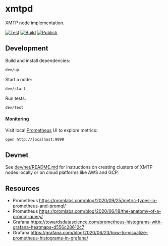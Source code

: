 # xmtpd

XMTP node implementation.

[![Test](https://github.com/xmtp/xmtpd/actions/workflows/test.yml/badge.svg)](https://github.com/xmtp/xmtpd/actions/workflows/test.yml)
[![Build](https://github.com/xmtp/xmtpd/actions/workflows/build.yml/badge.svg)](https://github.com/xmtp/xmtpd/actions/workflows/build.yml)
[![Publish](https://github.com/xmtp/xmtpd/actions/workflows/publish.yml/badge.svg)](https://github.com/xmtp/xmtpd/actions/workflows/publish.yml)

## Development

Build and install dependencies:

```sh
dev/up
```

Start a node:

```sh
dev/start
```

Run tests:

```sh
dev/test
```

#### Monitoring

Visit local [Prometheus](https://prometheus.io/) UI to explore metrics:

```sh
open http://localhost:9090
```

## Devnet

See [dev/net/README.md](./dev/net/README.md) for instructions on creating clusters of XMTP nodes locally or on cloud platforms like AWS and GCP.

## Resources
<!-- markdownlint-disable MD034 -->

* Prometheus https://promlabs.com/blog/2020/09/25/metric-types-in-prometheus-and-promql/
* Prometheus https://promlabs.com/blog/2020/06/18/the-anatomy-of-a-promql-query/
* Grafana https://towardsdatascience.com/prometheus-histograms-with-grafana-heatmaps-d556c28612c7
* Grafana https://grafana.com/blog/2020/06/23/how-to-visualize-prometheus-histograms-in-grafana/
